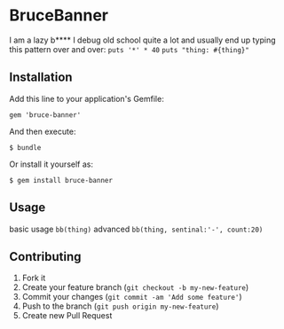 # BruceBanner

I am a lazy b****
I debug old school quite a lot and usually end up typing this pattern over and over:
`puts '*' * 40`
`puts "thing: #{thing}"`

## Installation

Add this line to your application's Gemfile:

    gem 'bruce-banner'

And then execute:

    $ bundle

Or install it yourself as:

    $ gem install bruce-banner

## Usage

basic usage `bb(thing)`
advanced `bb(thing, sentinal:'-', count:20)`

## Contributing

1. Fork it
2. Create your feature branch (`git checkout -b my-new-feature`)
3. Commit your changes (`git commit -am 'Add some feature'`)
4. Push to the branch (`git push origin my-new-feature`)
5. Create new Pull Request
